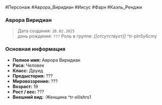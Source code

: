 #Персонаж #Аврора_Виридиан #Иисус #Фарн #Каэль_Ренджи
### Аврора Виридиан
> Дата создания: `20.02.2025`  
> день рождения: `???`
>  Роль в группе: *[[отсутствует]]* ^tr-pln5y6cmy

### Основная информация  
- **Полное имя:** Аврора Виридиан
- **Раса:**  Человек
- **Класс:**  Друид 
- **Предыстория:** ???
- **Мировоззрение:**  ???
- **Возраст:**  19
- **Рост / вес:**  ???
- **Внешний вид:**  :Женщина ^tr-xlilshrs1